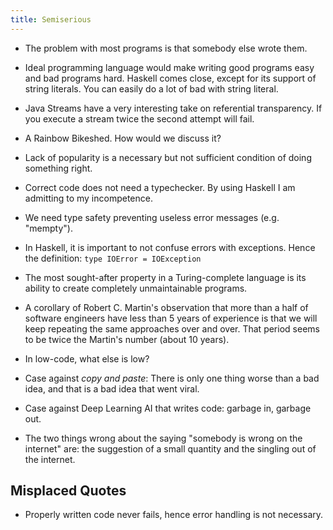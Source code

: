 ```yaml
---
title: Semiserious
---
```


* The problem with most programs is that somebody else wrote them.

* Ideal programming language would make writing good programs easy and bad programs hard.
  Haskell comes close, except for its support of string literals.  You can easily do a lot of bad with string literal.

* Java Streams have a very interesting take on referential transparency. 
  If you execute a stream twice the second attempt will fail.

* A Rainbow Bikeshed.  How would we discuss it?   

* Lack of popularity is a necessary but not sufficient condition of doing something right.  

* Correct code does not need a typechecker.  By using Haskell I am admitting to my incompetence.

* We need type safety preventing useless error messages (e.g. "mempty").

* In Haskell, it is important to not confuse errors with exceptions. Hence the definition:  `type IOError = IOException`

* The most sought-after property in a Turing-complete language is its ability to create completely unmaintainable programs.

* A corollary of Robert C. Martin's observation that more than a half of software engineers have less than 5 years of experience is that we will keep repeating the same approaches over and over.  That period seems to be twice the Martin's number (about 10 years).

* In low-code, what else is low?

* Case against _copy and paste_:  There is only one thing worse than a bad idea, and that is a bad idea that went viral.

* Case against Deep Learning AI that writes code: garbage in, garbage out.

* The two things wrong about the saying "somebody is wrong on the internet" are: the suggestion of a small quantity and the singling out of the internet.

## Misplaced Quotes

* Properly written code never fails, hence error handling is not necessary.
